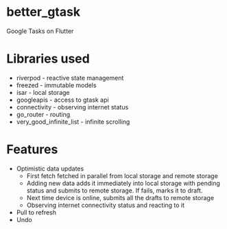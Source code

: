 # better_gtask

Google Tasks on Flutter

# Libraries used
- riverpod - reactive state management
- freezed - immutable models
- isar - local storage
- googleapis - access to gtask api
- connectivity - observing internet status
- go_router - routing
- very_good_infinite_list - infinite scrolling
  
# Features
- Optimistic data updates
  - First fetch fetched in parallel from local storage and remote storage
  - Adding new data adds it immediately into local storage with pending status and submits to remote storage. If fails, marks it to draft.
  - Next time device is online, submits all the drafts to remote storage
  - Observing internet connectivity status and reacting to it
- Pull to refresh
- Undo